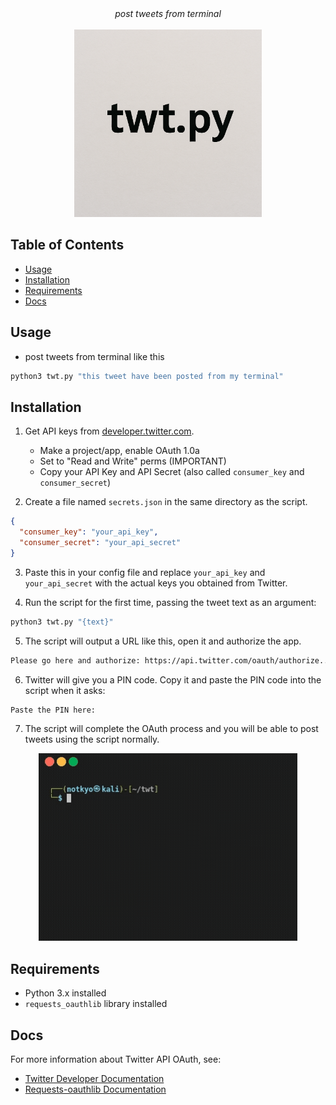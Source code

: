 <div align="center"><i>post tweets from terminal </i></div>

<br>

<div align="center">
    <img height="300" src="./assets/twt.png" />
</div>

## Table of Contents

- [Usage](#usage)
- [Installation](#installation)
- [Requirements](#requirements)
- [Docs](#docs)

## Usage

- post tweets from terminal like this
   
```bash
python3 twt.py "this tweet have been posted from my terminal"
```

## Installation

1. Get API keys from [developer.twitter.com](https://developer.twitter.com/).

   - Make a project/app, enable OAuth 1.0a
   - Set to "Read and Write" perms (IMPORTANT)
   - Copy your API Key and API Secret (also called `consumer_key` and `consumer_secret`)

2. Create a file named `secrets.json` in the same directory as the script.

```json
{
  "consumer_key": "your_api_key",
  "consumer_secret": "your_api_secret"
}
   ```

3. Paste this in your config file and replace `your_api_key` and `your_api_secret` with the actual keys you obtained from Twitter.

4. Run the script for the first time, passing the tweet text as an argument:

 ```bash
python3 twt.py "{text}"
```
5. The script will output a URL like this, open it and authorize the app.

  ```bash
Please go here and authorize: https://api.twitter.com/oauth/authorize...
```

6. Twitter will give you a PIN code. Copy it and paste the PIN code into the script when it asks:

  ```bash
Paste the PIN here:
```
7. The script will complete the OAuth process and you will be able to post tweets using the script normally.

<div align="center">
    <img height="300" src="./assets/twt.gif" />
</div>

## Requirements

- Python 3.x installed
- `requests_oauthlib` library installed

## Docs

For more information about Twitter API OAuth, see:

- [Twitter Developer Documentation](https://docs.x.com/resources/fundamentals/authentication/oauth-1-0a/api-key-and-secret)
- [Requests-oauthlib Documentation](https://requests-oauthlib.readthedocs.io/en/latest/)

